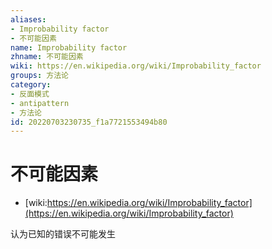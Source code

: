 ```yaml
---
aliases:
- Improbability factor
- 不可能因素
name: Improbability factor
zhname: 不可能因素
wiki: https://en.wikipedia.org/wiki/Improbability_factor
groups: 方法论
category:
- 反面模式
- antipattern
- 方法论
id: 20220703230735_f1a7721553494b80
---
```


# 不可能因素

* [wiki:https://en.wikipedia.org/wiki/Improbability_factor](https://en.wikipedia.org/wiki/Improbability_factor)

认为已知的错误不可能发生
